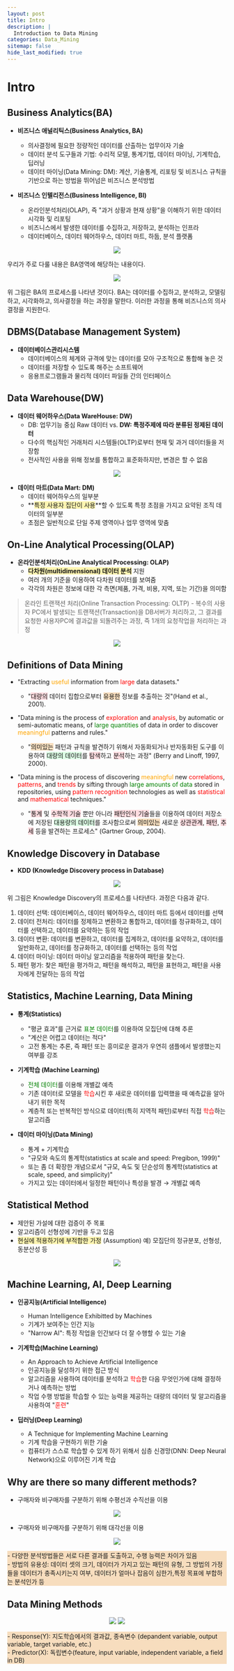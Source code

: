 ```yaml
---
layout: post
title: Intro
description: |
  Introduction to Data Mining
categories: Data_Mining
sitemap: false
hide_last_modified: true
---
```

# Intro

## Business Analytics(BA) 
- **비즈니스 애널리틱스(Business Analytics, BA)**
    - 의사결정에 필요한 정량적인 데이터를 산출하는 업무이자 기술
    - 데이터 분석 도구들과 기법: 수리적 모델, 통계기법, 데이터 마이닝, 기계학습, 딥러닝
    - 데이터 마이닝(Data Mining: DM): 계산, 기술통계, 리포팅 및 비즈니스 규칙을 기반으로 하는 방법을 뛰어넘은 비즈니스 분석방법

- **비즈니스 인텔리전스(Business Intelligence, BI)**
    - 온라인분석처리(OLAP), 즉 "과거 상황과 현재 상황"을 이해하기 위한 데이터 시각화 및 리포팅
    - 비즈니스에서 발생한 데이터를 수집하고, 저장하고, 분석하는 인프라
    - 데이터베이스, 데이터 웨어하우스, 데이터 마트, 하둡, 분석 플랫폼

<p align="center">
<img src="/assets/img/blog/data-mining/BusinessAnalytics.png">
</p>

우리가 주로 다룰 내용은 BA영역에 해당하는 내용이다.

<p align="center">
<img src="/assets/img/blog/data-mining/ProcessOf_BA.png">
</p>

위 그림은 BA의 프로세스를 나타낸 것이다. BA는 데이터를 수집하고, 분석하고, 모델링하고, 시각화하고, 의사결정을 하는 과정을 말한다. 이러한 과정을 통해 비즈니스의 의사결정을 지원한다.

## DBMS(Database Management System)
- **데이터베이스관리시스템**
    - 데이터베이스의 체계와 규격에 맞는 데이터를 모아 구조적으로 통합해 놓은 것
    - 데이터를 저장할 수 있도록 해주는 소프트웨어
    - 응용프로그램들과 물리적 데이터 파일들 간의 인터페이스

## Data Warehouse(DW)
- **데이터 웨어하우스(Data WareHouse: DW)**
    - DB: 업무기능 중심 Raw 데이터 vs. **DW: 특정주제에 따라 분류된 정제된 데이터**
    - 다수의 핵심적인 거래처리 시스템들(OLTP)로부터 현재 및 과거 데이터들을 저장함
    - 전사적인 사용을 위해 정보를 통합하고 표준화하지만, 변경은 할 수 없음

<p align="center">
<img src="/assets/img/blog/data-mining/DataWarehouse.png">
</p>

- **데이터 마트(Data Mart: DM)**
    - 데이터 웨어하우스의 일부분
    - **<span style='background-color: #fff5b1'>특정 사용자 집단이 사용</span>**할 수 있도록 특정 초점을 가지고 요약된 조직 데이터의 일부분
    - 초점은 일반적으로 단일 주제 영역이나 업무 영역에 맞춤

## On-Line Analytical Processing(OLAP)
- **온라인분석처리(OnLine Analytical Processing: OLAP)**
    - **<span style='background-color: #fff5b1'>다차원(multidimensional) 데이터 분석</span>** 지원
    - 여러 개의 기준을 이용하여 다차원 데이터를 보여줌
    - 각각의 차원은 정보에 대한 각 측면(제품, 가격, 비용, 지역, 또는 기간)을 의미함
> 온라인 트랜잭션 처리(Online Transaction Processing: OLTP) - 복수의 사용자 PC에서 발생되는 트랜잭션(Transaction)을 DB서버가 처리하고, 그 결과를 요청한 사용자PC에 결과값을 되돌려주는 과정, 즉 1개의 요청작업을 처리하는 과정

<p align="center">
<img src="/assets/img/blog/data-mining/OLAP.png">
</p>

## Definitions of Data Mining
- "Extracting <span style="color:orange">useful</span> information from <span style="color:red">large</span> data datasets."
    - "<span style='background-color: #ffdce0'>대량의</span> 데이터 집합으로부터 <span style='background-color: #F7DDBE'>유용한</span> 정보를 추출하는 것"(Hand et al., 2001).

- "Data mining is the process of <span style="color:red">exploration</span> and <span style="color:red">analysis</span>, by automatic or semi-automatic means, of <span style="color:green">large quantities</span> of data in order to discover <span style="color:orange">meaningful</span> patterns and rules."
    - "<span style='background-color: #F7DDBE'>의미있는</span> 패턴과 규칙을 발견하기 위해서 자동화되거나 반자동화된 도구를 이용하여 <span style='background-color: #dcffe4'>대량의 데이터</span>를 <span style='background-color: #ffdce0'>탐색</span>하고 <span style='background-color: #ffdce0'>분석</span>하는 과정" (Berry and Linoff, 1997, 2000).

- "Data mining is the process of discovering <span style="color:orange">meaningful</span> new <span style="color:red">correlations</span>, <span style="color:red">patterns</span>, and <span style="color:red">trends</span> by sifting through <span style="color:green">large amounts of data</span> stored in repositories, using <span style="color:red">pattern recognition</span> technologies as well as <span style="color:red">statistical</span> and <span style="color:red">mathematical</span> techniques."
    - "<span style='background-color: #ffdce0'>통계</span> 및 <span style='background-color: #ffdce0'>수학적 기술</span> 뿐만 아니라 <span style='background-color: #ffdce0'>패턴인식 기술</span>들을 이용하여 데이터 저장소에 저장된 <span style='background-color: #dcffe4'>대용량의 데이터</span>를 조사함으로써 <span style='background-color: #F7DDBE'>의미있는</span> 새로운 <span style='background-color: #ffdce0'>상관관계</span>, <span style='background-color: #ffdce0'>패턴</span>, <span style='background-color: #ffdce0'>추세</span> 등을 발견하는 프로세스" (Gartner Group, 2004).

## Knowledge Discovery in Database
- **KDD (Knowledge Discovery process in Database)**

<p align="center">
<img src="/assets/img/blog/data-mining/KDD_Process.png">
</p>

위 그림은 Knowledge Discovery의 프로세스를 나타낸다. 과정은 다음과 같다.
1. 데이터 선택: 데이터베이스, 데이터 웨어하우스, 데이터 마트 등에서 데이터를 선택
2. 데이터 전처리: 데이터를 정제하고 변환하고 통합하고, 데이터를 정규화하고, 데이터를 선택하고, 데이터를 요약하는 등의 작업
3. 데이터 변환: 데이터를 변환하고, 데이터를 집계하고, 데이터를 요약하고, 데이터를 일반화하고, 데이터를 정규화하고, 데이터를 선택하는 등의 작업
4. 데이터 마이닝: 데이터 마이닝 알고리즘을 적용하여 패턴을 찾는다.
5. 패턴 평가: 찾은 패턴을 평가하고, 패턴을 해석하고, 패턴을 표현하고, 패턴을 사용자에게 전달하는 등의 작업

## Statistics, Machine Learning, Data Mining
- **통계(Statistics)**
    - "평균 효과"를 근거로 <span style="color:green">표본 데이터</span>를 이용하여 모집단에 대해 추론
    - "계산은 어렵고 데이터는 적다"
    - 고전 통계는 추론, 즉 패턴 또는 흥미로운 결과가 우연히 샘플에서 발생했는지 여부를 강조

- **기계학습 (Machine Learning)**
    - <span style="color:green">전체 데이터</span>를 이용해 개별값 예측
    - 기존 데이터로 모델을 <span style="color:red">학습</span>시킨 후 새로운 데이터를 입력했을 때 예측값을 알아내기 위한 목적
    - 계층적 또는 반복적인 방식으로 데이터(특히 지역적 패턴)로부터 직접 <span style="color:red">학습</span>하는 알고리즘

- **데이터 마이닝(Data Mining)**
    - 통계 + 기계학습
    - "규모와 속도의 통계학(statistics at scale and speed: Pregibon, 1999)"
    - 또는 좀 더 확장한 개념으로서 "규모, 속도 및 단순성의 통계학(statistics at scale, speed, and simplicity)"
    - 가지고 있는 데이터에서 일정한 패턴이나 특성을 발경 &rarr; 개별값 예측

## Statistical Method
- 제안된 가설에 대한 검증이 주 목표
- 알고리즘이 선형성에 기반을 두고 있음
- <span style='background-color: #fff5b1'>현실에 적용하기에 부적합한 가정</span> (Assumption) 예) 모집단의 정규분포, 선형성, 동분산성 등

<p align="center">
<img src="/assets/img/blog/data-mining/StatisticalMethod.png">
</p>

## Machine Learning, AI, Deep Learning
- **인공지능(Artificial Intelligence)**
    - Human Intelligence Exhibitted by Machines
    - 기계가 보여주는 인간 지능
    - "Narrow AI": 특정 작업을 인간보다 더 잘 수행할 수 있는 기술

- **기계학습(Machine Learning)**
    - An Approach to Achieve Artificial Intelligence
    - 인공지능을 달성하기 위한 접근 방식
    - 알고리즘을 사용하여 데이터를 분석하고 <span style="color:red">학습</span>한 다음 무엇인가에 대해 결정하거나 예측하는 방법
    - 작업 수행 방법을 학습할 수 있는 능력을 제공하는 대량의 데이터 및 알고리즘을 사용하여 "<span style="color:red">훈련</span>"

- **딥러닝(Deep Learning)**
    - A Technique for Implementing Machine Learning
    - 기계 학습을 구현하기 위한 기술
    - 컴퓨터가 스스로 학습할 수 있게 하기 위해서 심층 신경망(DNN: Deep Neural Network)으로 이루어진 기계 학습

## Why are there so many different methods?
- 구매자와 비구매자를 구분하기 위해 수평선과 수직선을 이용

<p align="center">
<img src="/assets/img/blog/data-mining/HorizontalVerticalLine.png">
</p>

- 구매자와 비구매자를 구분하기 위해 대각선을 이용

<p align="center">
<img src="/assets/img/blog/data-mining/DiagonalLine.png">
</p>

<p style="background-color: #F7DDBE">
<span>
- 다양한 분석방법들은 서로 다른 결과를 도출하고, 수행 능력은 차이가 있음<br>
- 방법의 유용성: 데이터 셋의 크기, 데이터가 가지고 있는 패턴의 유형, 그 방법의 가정들을 데이터가 충족시키는지 여부, 데이터가 얼마나 잡음이 심한가,특정 목표에 부합하는 분석인가 등
</span>
</p>

## Data Mining Methods

<p align="center">
<img src="/assets/img/blog/data-mining/DataMiningMethods.png">
<img src="/assets/img/blog/data-mining/DataMiningMethods2.png">
</p>

<p style="background-color: #F7DDBE">
<span>
- Response(Y): 지도학습에서의 결과값, 종속변수 (depandent variable, output variable, target variable, etc.)<br>
- Predictor(X): 독립변수(feature, input variable, independent variable, a field in DB)
</span>
</p>